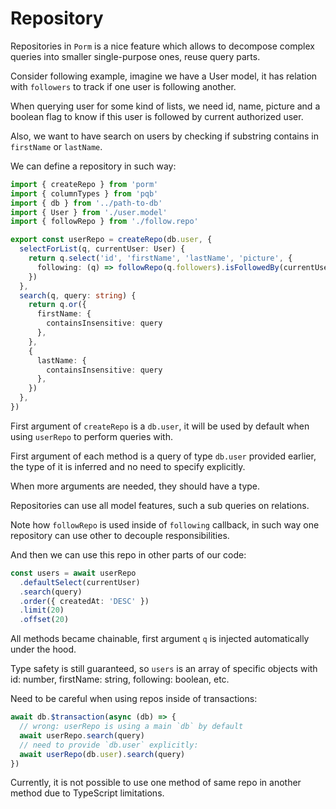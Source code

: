 # Repository

Repositories in `Porm` is a nice feature which allows to decompose complex queries into smaller single-purpose ones,
reuse query parts.

Consider following example, imagine we have a User model, it has relation with `followers` to track if one user is following another.

When querying user for some kind of lists, we need id, name, picture and a boolean flag to know if this user is followed by current authorized user.

Also, we want to have search on users by checking if substring contains in `firstName` or `lastName`.

We can define a repository in such way:

```ts
import { createRepo } from 'porm'
import { columnTypes } from 'pqb'
import { db } from '../path-to-db'
import { User } from './user.model'
import { followRepo } from './follow.repo'

export const userRepo = createRepo(db.user, {
  selectForList(q, currentUser: User) {
    return q.select('id', 'firstName', 'lastName', 'picture', {
      following: (q) => followRepo(q.followers).isFollowedBy(currentUser),
    })
  },
  search(q, query: string) {
    return q.or({
      firstName: {
        containsInsensitive: query
      },
    },
    {
      lastName: {
        containsInsensitive: query
      },
    })
  },
})
```

First argument of `createRepo` is a `db.user`, it will be used by default when using `userRepo` to perform queries with.

First argument of each method is a query of type `db.user` provided earlier,
the type of it is inferred and no need to specify explicitly.

When more arguments are needed, they should have a type.

Repositories can use all model features, such a sub queries on relations.

Note how `followRepo` is used inside of `following` callback, in such way one repository can use other to decouple responsibilities.

And then we can use this repo in other parts of our code:

```ts
const users = await userRepo
  .defaultSelect(currentUser)
  .search(query)
  .order({ createdAt: 'DESC' })
  .limit(20)
  .offset(20)
```

All methods became chainable, first argument `q` is injected automatically under the hood.

Type safety is still guaranteed, so `users` is an array of specific objects with id: number, firstName: string, following: boolean, etc.

Need to be careful when using repos inside of transactions:

```ts
await db.$transaction(async (db) => {
  // wrong: userRepo is using a main `db` by default
  await userRepo.search(query)
  // need to provide `db.user` explicitly:
  await userRepo(db.user).search(query)
})
```

Currently, it is not possible to use one method of same repo in another method due to TypeScript limitations.
